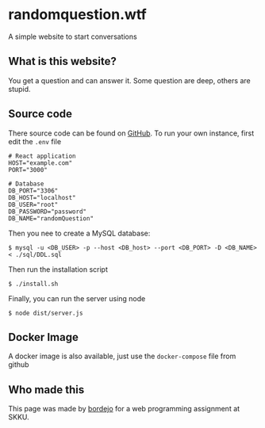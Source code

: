 # randomquestion.wtf
A simple website to start conversations

## What is this website?
You get a question and can answer it. Some question are deep, others are stupid.

## Source code
There source code can be found on [GitHub](https://github.com/boredjo/randomquestion.wtf/). To run your own instance, first edit the `.env` file
```
# React application
HOST="example.com"
PORT="3000"

# Database
DB_PORT="3306"
DB_HOST="localhost"
DB_USER="root"
DB_PASSWORD="password"
DB_NAME="randomQuestion"
```

Then you nee to create a MySQL database:
```
$ mysql -u <DB_USER> -p --host <DB_host> --port <DB_PORT> -D <DB_NAME> < ./sql/DDL.sql
```

Then run the installation script
```
$ ./install.sh
```

Finally, you can run the server using node
```
$ node dist/server.js
```
## Docker Image
A docker image is also available, just use the `docker-compose` file from github

## Who made this
This page was made by [bordejo](https://github.com/boredjo/) for a web programming assignment at SKKU.